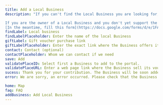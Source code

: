 ```yaml
---
title: Add a Local Business
description: "If you can't find the Local Business you are looking for, please check its name on Google Maps first.

If you are the owner of a Local Business and you don't yet support the online Gift Cards, we are looking for a solution to help you with it.
[In the meantime, fill this form](https://docs.google.com/forms/d/e/1FAIpQLSfrMuxIVvACmOjhjfJTrZKMpofblTBczNJ-2_IPTNB6aeiVCQ/viewform), we will contact your as we will have found the best one."
findLabel: Local business
findLabelPlaceholder: Enter the name of the local Business
giftLabel: Gift voucher purchase link
giftLabelPlaceholder: Enter the exact link where the Business offers its Gift Cards/Vouchers.
contact: Contact (optional)
contactPlaceholder: Whom we can contact if we need
save: Add
validatePlaceID: Select first a Business to add to the portal.
validatePlaceURL: Enter a web page link where the Business sell its vouchers/gift cards.
sucess: Thank you for your contribution. The Business will be soon added to the map.
error: We are sorry, an error occurred. Please check that the Business is not already added.

home: Map
faq: FAQ
addBusiness: Add Local Business
---
```

